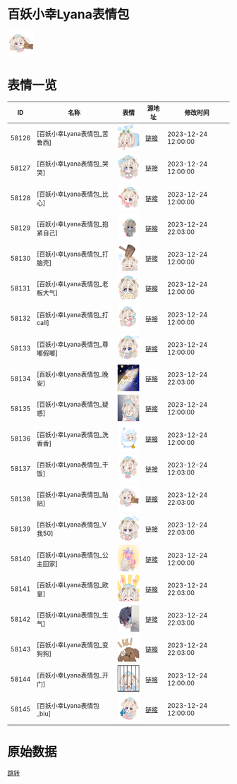 # 百妖小幸Lyana表情包

<img src="./cover.png" height="60" alt="cover" />

# 表情一览

|ID|名称|表情|源地址|修改时间|
|----|----|----|----|----|
|58126|[百妖小幸Lyana表情包_苦鲁西]|<img src="./pic/058126_%5B百妖小幸Lyana表情包_苦鲁西%5D.png" height="60" alt="苦鲁西"/>|[链接](https://i0.hdslb.com/bfs/garb/c2468ee4d8c17c75dc734ab01c3673810e6b96d6.png)|2023-12-24 12:00:00|
|58127|[百妖小幸Lyana表情包_哭哭]|<img src="./pic/058127_%5B百妖小幸Lyana表情包_哭哭%5D.png" height="60" alt="哭哭"/>|[链接](https://i0.hdslb.com/bfs/garb/3afe00cf20b3dd747c6f69507cea80f1330b373d.png)|2023-12-24 12:00:00|
|58128|[百妖小幸Lyana表情包_比心]|<img src="./pic/058128_%5B百妖小幸Lyana表情包_比心%5D.png" height="60" alt="比心"/>|[链接](https://i0.hdslb.com/bfs/garb/6555af8eb3eea43109626e58ca71812205036518.png)|2023-12-24 12:00:00|
|58129|[百妖小幸Lyana表情包_抱紧自己]|<img src="./pic/058129_%5B百妖小幸Lyana表情包_抱紧自己%5D.png" height="60" alt="抱紧自己"/>|[链接](https://i0.hdslb.com/bfs/garb/f30ae2bdb1d89e732f1ddd927862aa6e4e8186d2.png)|2023-12-24 22:03:00|
|58130|[百妖小幸Lyana表情包_打脑壳]|<img src="./pic/058130_%5B百妖小幸Lyana表情包_打脑壳%5D.png" height="60" alt="打脑壳"/>|[链接](https://i0.hdslb.com/bfs/garb/c2562c0a9b0a9e0e239203d72c72cd7de39f4d18.png)|2023-12-24 12:00:00|
|58131|[百妖小幸Lyana表情包_老板大气]|<img src="./pic/058131_%5B百妖小幸Lyana表情包_老板大气%5D.png" height="60" alt="老板大气"/>|[链接](https://i0.hdslb.com/bfs/garb/bb1d7ec1d802a43f59f29c54f177eed1d5589695.png)|2023-12-24 12:00:00|
|58132|[百妖小幸Lyana表情包_打call]|<img src="./pic/058132_%5B百妖小幸Lyana表情包_打call%5D.png" height="60" alt="打call"/>|[链接](https://i0.hdslb.com/bfs/garb/d5ad4e3bb53a65323dbd954985ca146c162ae129.png)|2023-12-24 12:00:00|
|58133|[百妖小幸Lyana表情包_尊嘟假嘟]|<img src="./pic/058133_%5B百妖小幸Lyana表情包_尊嘟假嘟%5D.png" height="60" alt="尊嘟假嘟"/>|[链接](https://i0.hdslb.com/bfs/garb/f0f4c742d9c50955a45530e2baf6fc7712a479a0.png)|2023-12-24 12:00:00|
|58134|[百妖小幸Lyana表情包_晚安]|<img src="./pic/058134_%5B百妖小幸Lyana表情包_晚安%5D.png" height="60" alt="晚安"/>|[链接](https://i0.hdslb.com/bfs/garb/8fffd81ff28a31d8f024cb591088899f9870a6a2.png)|2023-12-24 22:03:00|
|58135|[百妖小幸Lyana表情包_疑惑]|<img src="./pic/058135_%5B百妖小幸Lyana表情包_疑惑%5D.png" height="60" alt="疑惑"/>|[链接](https://i0.hdslb.com/bfs/garb/7eca0ee052433cc15f2cc1211d8fd53b597b94e9.png)|2023-12-24 12:00:00|
|58136|[百妖小幸Lyana表情包_洗香香]|<img src="./pic/058136_%5B百妖小幸Lyana表情包_洗香香%5D.png" height="60" alt="洗香香"/>|[链接](https://i0.hdslb.com/bfs/garb/4a3b021e651e8386d2c09c9b54e8a42577d0ea38.png)|2023-12-24 12:00:00|
|58137|[百妖小幸Lyana表情包_干饭]|<img src="./pic/058137_%5B百妖小幸Lyana表情包_干饭%5D.png" height="60" alt="干饭"/>|[链接](https://i0.hdslb.com/bfs/garb/10678f55e9f746d1101d6cc5f8cfa26de2bccf78.png)|2023-12-24 12:03:00|
|58138|[百妖小幸Lyana表情包_贴贴]|<img src="./pic/058138_%5B百妖小幸Lyana表情包_贴贴%5D.png" height="60" alt="贴贴"/>|[链接](https://i0.hdslb.com/bfs/garb/ce56d85a7925e76fcf12d0a55da0c54563efae69.png)|2023-12-24 22:03:00|
|58139|[百妖小幸Lyana表情包_V我50]|<img src="./pic/058139_%5B百妖小幸Lyana表情包_V我50%5D.png" height="60" alt="V我50"/>|[链接](https://i0.hdslb.com/bfs/garb/d392fa2216e9f3ab5bfcdd124fe1ef50435bc8bd.png)|2023-12-24 22:03:00|
|58140|[百妖小幸Lyana表情包_公主回家]|<img src="./pic/058140_%5B百妖小幸Lyana表情包_公主回家%5D.png" height="60" alt="公主回家"/>|[链接](https://i0.hdslb.com/bfs/garb/fc83934a95021c6ed1f4ed6b2695780d830a2fbf.png)|2023-12-24 12:00:00|
|58141|[百妖小幸Lyana表情包_欧皇]|<img src="./pic/058141_%5B百妖小幸Lyana表情包_欧皇%5D.png" height="60" alt="欧皇"/>|[链接](https://i0.hdslb.com/bfs/garb/49f3797d318c2c347e114a479f34052fc57ac7d0.png)|2023-12-24 22:03:00|
|58142|[百妖小幸Lyana表情包_生气]|<img src="./pic/058142_%5B百妖小幸Lyana表情包_生气%5D.png" height="60" alt="生气"/>|[链接](https://i0.hdslb.com/bfs/garb/33b10520e846c07c250f9794ced7a779f7b2cec3.png)|2023-12-24 22:03:00|
|58143|[百妖小幸Lyana表情包_变狗狗]|<img src="./pic/058143_%5B百妖小幸Lyana表情包_变狗狗%5D.png" height="60" alt="变狗狗"/>|[链接](https://i0.hdslb.com/bfs/garb/a1a69ed41835e2416ad53805ae710a9cf40ef41d.png)|2023-12-24 22:03:00|
|58144|[百妖小幸Lyana表情包_开门]|<img src="./pic/058144_%5B百妖小幸Lyana表情包_开门%5D.png" height="60" alt="开门"/>|[链接](https://i0.hdslb.com/bfs/garb/86e2f41b4e523abfbe805d9f3c1e419535f02299.png)|2023-12-24 12:00:00|
|58145|[百妖小幸Lyana表情包_biu]|<img src="./pic/058145_%5B百妖小幸Lyana表情包_biu%5D.png" height="60" alt="biu"/>|[链接](https://i0.hdslb.com/bfs/garb/cab3b525ec504d60600a1cdbe8c9871e48cc56b0.png)|2023-12-24 12:00:00|

# 原始数据

[跳转](./raw.json)

